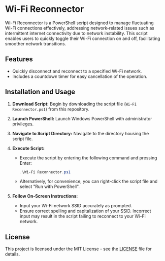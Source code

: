 # Wi-Fi Reconnector

Wi-Fi Reconnector is a PowerShell script designed to manage fluctuating Wi-Fi connections effectively, addressing network-related issues such as intermittent internet connectivity due to network instability. This script enables users to quickly toggle their Wi-Fi connection on and off, facilitating smoother network transitions.

## Features

- Quickly disconnect and reconnect to a specified Wi-Fi network.
- Includes a countdown timer for easy cancellation of the operation.

## Installation and Usage

1. **Download Script:** Begin by downloading the script file (`Wi-Fi Reconnector.ps1`) from this repository.

2. **Launch PowerShell:** Launch Windows PowerShell with administrator privileges.

3. **Navigate to Script Directory:** Navigate to the directory housing the script file.

4. **Execute Script:**
   - Execute the script by entering the following command and pressing Enter:
     ```powershell
     .\Wi-Fi Reconnector.ps1
     ```
   - Alternatively, for convenience, you can right-click the script file and select "Run with PowerShell".

5. **Follow On-Screen Instructions:**
   - Input your Wi-Fi network SSID accurately as prompted.
   - Ensure correct spelling and capitalization of your SSID. Incorrect input may result in the script failing to reconnect to your Wi-Fi network.

## License

This project is licensed under the MIT License - see the [LICENSE](LICENSE) file for details.
